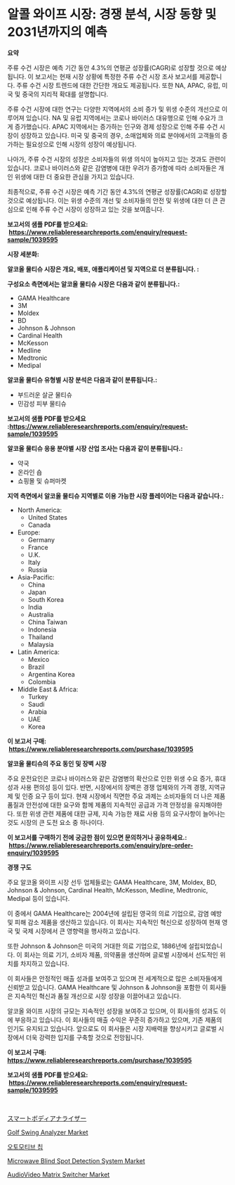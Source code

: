 <p><h1>알콜 와이프 시장: 경쟁 분석, 시장 동향 및 2031년까지의 예측</h1></p><p><strong>요약</strong></p>
<p><p>주류 수건 시장은 예측 기간 동안 4.3%의 연평균 성장률(CAGR)로 성장할 것으로 예상됩니다. 이 보고서는 현재 시장 상황에 특정한 주류 수건 시장 조사 보고서를 제공합니다. 주류 수건 시장 트렌드에 대한 간단한 개요도 제공됩니다. 또한 NA, APAC, 유럽, 미국 및 중국의 지리적 확대를 설명합니다.</p><p>주류 수건 시장에 대한 연구는 다양한 지역에서의 소비 증가 및 위생 수준의 개선으로 이루어져 있습니다. NA 및 유럽 지역에서는 코로나 바이러스 대유행으로 인해 수요가 크게 증가했습니다. APAC 지역에서는 증가하는 인구와 경제 성장으로 인해 주류 수건 시장이 성장하고 있습니다. 미국 및 중국의 경우, 소매업체와 의료 분야에서의 고객들의 증가하는 필요성으로 인해 시장의 성장이 예상됩니다.</p><p>나아가, 주류 수건 시장의 성장은 소비자들의 위생 의식이 높아지고 있는 것과도 관련이 있습니다. 코로나 바이러스와 같은 감염병에 대한 우려가 증가함에 따라 소비자들은 개인 위생에 대한 더 중요한 관심을 가지고 있습니다.</p><p>최종적으로, 주류 수건 시장은 예측 기간 동안 4.3%의 연평균 성장률(CAGR)로 성장할 것으로 예상됩니다. 이는 위생 수준의 개선 및 소비자들의 안전 및 위생에 대한 더 큰 관심으로 인해 주류 수건 시장이 성장하고 있는 것을 보여줍니다.</p></p>
<p><strong>보고서의 샘플 PDF를 받으세요: &nbsp;<a href="https://www.reliableresearchreports.com/enquiry/request-sample/1039595">https://www.reliableresearchreports.com/enquiry/request-sample/1039595</a></strong></p>
<p><strong>시장 세분화:</strong></p>
<p><strong> 알코올 물티슈 시장은 개요, 배포, 애플리케이션 및 지역으로 더 분류됩니다. :</strong></p>
<p><strong>구성요소 측면에서는 알코올 물티슈 시장은 다음과 같이 분류됩니다.:</strong></p>
<p><ul><li>GAMA Healthcare</li><li>3M</li><li>Moldex</li><li>BD</li><li>Johnson & Johnson</li><li>Cardinal Health</li><li>McKesson</li><li>Medline</li><li>Medtronic</li><li>Medipal</li></ul></p>
<p><strong> 알코올 물티슈 유형별 시장 분석은 다음과 같이 분류됩니다.:</strong></p>
<p><ul><li>부드러운 살균 물티슈</li><li>민감성 피부 물티슈</li></ul></p>
<p><strong>보고서의 샘플 PDF를 받으세요 :<a href="https://www.reliableresearchreports.com/enquiry/request-sample/1039595">https://www.reliableresearchreports.com/enquiry/request-sample/1039595</a></strong></p>
<p><strong> 알코올 물티슈 응용 분야별 시장 산업 조사는 다음과 같이 분류됩니다.:</strong></p>
<p><ul><li>약국</li><li>온라인 숍</li><li>쇼핑몰 및 슈퍼마켓</li></ul></p>
<p><strong>지역 측면에서 알코올 물티슈 지역별로 이용 가능한 시장 플레이어는 다음과 같습니다.:</strong></p>
<p><ul>
    <li>
        North America:
        <ul>
            <li>United States</li>
            <li>Canada</li>
        </ul>
    </li>
    <li>
        Europe:
        <ul>
            <li>Germany</li>
            <li>France</li>
            <li>U.K.</li>
            <li>Italy</li>
            <li>Russia</li>
        </ul>
    </li>
    <li>
        Asia-Pacific:
        <ul>
            <li>China</li>
            <li>Japan</li>
            <li>South Korea</li>
            <li>India</li>
            <li>Australia</li>
            <li>China Taiwan</li>
            <li>Indonesia</li>
            <li>Thailand</li>
            <li>Malaysia</li>
        </ul>
    </li>
    <li>
        Latin America:
        <ul>
            <li>Mexico</li>
            <li>Brazil</li>
            <li>Argentina Korea</li>
            <li>Colombia</li>
        </ul>
    </li>
    <li>
        Middle East & Africa:
        <ul>
            <li>Turkey</li>
            <li>Saudi</li>
            <li>Arabia</li>
            <li>UAE</li>
            <li>Korea</li>
        </ul>
    </li>
    </ul></p>
<p><strong>이 보고서 구매: &nbsp;<a href="https://www.reliableresearchreports.com/purchase/1039595">https://www.reliableresearchreports.com/purchase/1039595</a></strong></p>
<p><strong>알코올 물티슈의 주요 동인 및 장벽 시장</strong></p>
<p><p>주요 운전요인은 코로나 바이러스와 같은 감염병의 확산으로 인한 위생 수요 증가, 휴대성과 사용 편의성 등이 있다. 반면, 시장에서의 장벽은 경쟁 업체와의 가격 경쟁, 지역규제 및 인증 요구 등이 있다. 현재 시장에서 직면한 주요 과제는 소비자들의 더 나은 제품 품질과 안전성에 대한 요구와 함께 제품의 지속적인 공급과 가격 안정성을 유지해야한다. 또한 위생 관련 제품에 대한 규제, 지속 가능한 재료 사용 등의 요구사항이 늘어나는 것도 시장의 큰 도전 요소 중 하나이다.</p></p>
<p><strong>이 보고서를 구매하기 전에 궁금한 점이 있으면 문의하거나 공유하세요.: &nbsp;<a href="https://www.reliableresearchreports.com/enquiry/pre-order-enquiry/1039595">https://www.reliableresearchreports.com/enquiry/pre-order-enquiry/1039595</a></strong></p>
<p><strong>경쟁 구도</strong></p>
<p><p>주요 알코올 와이프 시장 선두 업체들로는 GAMA Healthcare, 3M, Moldex, BD, Johnson & Johnson, Cardinal Health, McKesson, Medline, Medtronic, Medipal 등이 있습니다. </p><p>이 중에서 GAMA Healthcare는 2004년에 설립된 영국의 의료 기업으로, 감염 예방 및 피해 감소 제품을 생산하고 있습니다. 이 회사는 지속적인 혁신으로 성장하여 현재 영국 및 국제 시장에서 큰 영향력을 행사하고 있습니다. </p><p>또한 Johnson & Johnson은 미국의 거대한 의료 기업으로, 1886년에 설립되었습니다. 이 회사는 의료 기기, 소비자 제품, 의약품을 생산하며 글로벌 시장에서 선도적인 위치를 차지하고 있습니다. </p><p>이 회사들은 안정적인 매출 성과를 보여주고 있으며 전 세계적으로 많은 소비자들에게 신뢰받고 있습니다. GAMA Healthcare 및 Johnson & Johnson을 포함한 이 회사들은 지속적인 혁신과 품질 개선으로 시장 성장을 이끌어내고 있습니다. </p><p>알코올 와이프 시장의 규모는 지속적인 성장을 보여주고 있으며, 이 회사들의 성과도 이에 부응하고 있습니다. 이 회사들의 매출 수익은 꾸준히 증가하고 있으며, 기존 제품의 인기도 유지되고 있습니다. 앞으로도 이 회사들은 시장 지배력을 향상시키고 글로벌 시장에서 더욱 강력한 입지를 구축할 것으로 전망됩니다.</p></p>
<p><strong>이 보고서 구매: &nbsp; <a href="https://www.reliableresearchreports.com/purchase/1039595">https://www.reliableresearchreports.com/purchase/1039595</a></strong></p>
<p><strong>보고서의 샘플 PDF를 받으세요: &nbsp;<a href="https://www.reliableresearchreports.com/enquiry/request-sample/1039595">https://www.reliableresearchreports.com/enquiry/request-sample/1039595</a></strong><strong></strong></p>
<p>&nbsp;</p>
<p><p><a href="https://github.com/nxboeu02965442/Market-Research-Report-List-1/blob/main/85689454617.md">スマートボディアナライザー</a></p><p><a href="https://issuu.com/reportprime-2/docs/golf-swing-analyzer-market-size-2030.pptx">Golf Swing Analyzer Market</a></p><p><a href="https://github.com/mpodehpw07370073/Market-Research-Report-List-1/blob/main/78757044130.md">오토모티브 칩</a></p><p><a href="https://chivalrous-flock-a86.notion.site/Microwave-Blind-Spot-Detection-System-Market-Size-and-Growth-Market-Segmentation-Regional-and-Coun-230cede47ae64fc1a7a0afd3b0d85188">Microwave Blind Spot Detection System Market</a></p><p><a href="https://issuu.com/reportprime-2/docs/audiovideo-matrix-switcher-market-s_feb6b5c74cb87f">AudioVideo Matrix Switcher Market</a></p></p>